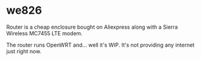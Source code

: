 # we826

Router is a cheap enclosure bought on Aliexpress along with a Sierra Wireless MC7455 LTE modem.

The router runs OpenWRT and... well it's WIP. It's not providing any internet just right now.